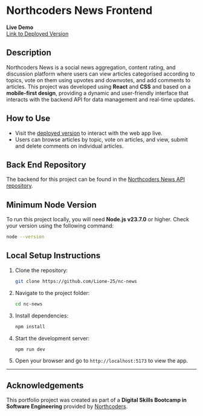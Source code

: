 # Northcoders News Frontend

**Live Demo**  
[Link to Deployed Version](https://northcoders-news-hafsa.netlify.app/articles)


## Description

Northcoders News is a social news aggregation, content rating, and discussion platform where users can view articles categorised according to topics, vote on them using upvotes and downvotes, and add comments to articles. This project was developed using **React** and **CSS** and based on a **mobile-first design**, providing a dynamic and user-friendly interface that interacts with the backend API for data management and real-time updates.


## How to Use

- Visit the [deployed version](https://northcoders-news-hafsa.netlify.app/articles) to interact with the web app live.
- Users can browse articles by topic, vote on articles, and view, submit and delete comments on individual articles.


## Back End Repository

The backend for this project can be found in the [Northcoders News API repository](https://github.com/Lione-25/be-nc-news).


## Minimum Node Version

To run this project locally, you will need **Node.js v23.7.0** or higher. Check your version using the following command:

```bash
node --version
```


## Local Setup Instructions

1. Clone the repository:
   ```bash
   git clone https://github.com/Lione-25/nc-news
   ```
2. Navigate to the project folder:
   ```bash
   cd nc-news
   ```
3. Install dependencies:
   ```bash
   npm install
   ```
4. Start the development server:
   ```bash
   npm run dev
   ```
5. Open your browser and go to `http://localhost:5173` to view the app.

---

## Acknowledgements

This portfolio project was created as part of a **Digital Skills Bootcamp in Software Engineering** provided by [Northcoders](https://northcoders.com/).
